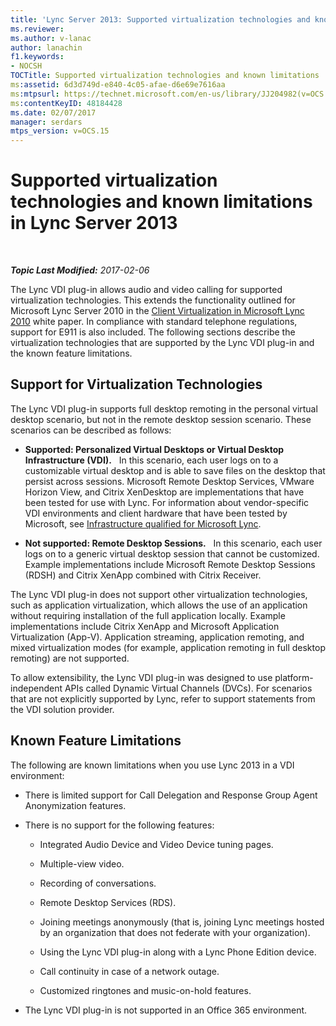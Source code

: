 ```yaml
---
title: 'Lync Server 2013: Supported virtualization technologies and known limitations'
ms.reviewer: 
ms.author: v-lanac
author: lanachin
f1.keywords:
- NOCSH
TOCTitle: Supported virtualization technologies and known limitations
ms:assetid: 6d3d749d-e840-4c05-afae-d6e69e7616aa
ms:mtpsurl: https://technet.microsoft.com/en-us/library/JJ204982(v=OCS.15)
ms:contentKeyID: 48184428
ms.date: 02/07/2017
manager: serdars
mtps_version: v=OCS.15
---
```


<div data-xmlns="http://www.w3.org/1999/xhtml">

<div class="topic" data-xmlns="http://www.w3.org/1999/xhtml" data-msxsl="urn:schemas-microsoft-com:xslt" data-cs="http://msdn.microsoft.com/">

<div data-asp="http://msdn2.microsoft.com/asp">

# Supported virtualization technologies and known limitations in Lync Server 2013

</div>

<div id="mainSection">

<div id="mainBody">

<span> </span>

_**Topic Last Modified:** 2017-02-06_

The Lync VDI plug-in allows audio and video calling for supported virtualization technologies. This extends the functionality outlined for Microsoft Lync Server 2010 in the [Client Virtualization in Microsoft Lync 2010](https://go.microsoft.com/fwlink/?linkid=330447) white paper. In compliance with standard telephone regulations, support for E911 is also included. The following sections describe the virtualization technologies that are supported by the Lync VDI plug-in and the known feature limitations.

<div>

## Support for Virtualization Technologies

The Lync VDI plug-in supports full desktop remoting in the personal virtual desktop scenario, but not in the remote desktop session scenario. These scenarios can be described as follows:

  - **Supported: Personalized Virtual Desktops or Virtual Desktop Infrastructure (VDI).**   In this scenario, each user logs on to a customizable virtual desktop and is able to save files on the desktop that persist across sessions. Microsoft Remote Desktop Services, VMware Horizon View, and Citrix XenDesktop are implementations that have been tested for use with Lync. For information about vendor-specific VDI environments and client hardware that have been tested by Microsoft, see [Infrastructure qualified for Microsoft Lync](https://go.microsoft.com/fwlink/?linkid=313435).

  - **Not supported: Remote Desktop Sessions.**   In this scenario, each user logs on to a generic virtual desktop session that cannot be customized. Example implementations include Microsoft Remote Desktop Sessions (RDSH) and Citrix XenApp combined with Citrix Receiver.

The Lync VDI plug-in does not support other virtualization technologies, such as application virtualization, which allows the use of an application without requiring installation of the full application locally. Example implementations include Citrix XenApp and Microsoft Application Virtualization (App-V). Application streaming, application remoting, and mixed virtualization modes (for example, application remoting in full desktop remoting) are not supported.

To allow extensibility, the Lync VDI plug-in was designed to use platform-independent APIs called Dynamic Virtual Channels (DVCs). For scenarios that are not explicitly supported by Lync, refer to support statements from the VDI solution provider.

</div>

<div>

## Known Feature Limitations

The following are known limitations when you use Lync 2013 in a VDI environment:

  - There is limited support for Call Delegation and Response Group Agent Anonymization features.

  - There is no support for the following features:
    
      - Integrated Audio Device and Video Device tuning pages.
    
      - Multiple-view video.
    
      - Recording of conversations.
    
      - Remote Desktop Services (RDS).
    
      - Joining meetings anonymously (that is, joining Lync meetings hosted by an organization that does not federate with your organization).
    
      - Using the Lync VDI plug-in along with a Lync Phone Edition device.
    
      - Call continuity in case of a network outage.
    
      - Customized ringtones and music-on-hold features.

  - The Lync VDI plug-in is not supported in an Office 365 environment.

</div>

</div>

<span> </span>

</div>

</div>

</div>

